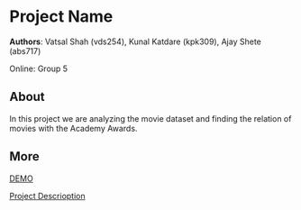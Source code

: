 # Project Name
**Authors**: Vatsal Shah (vds254), Kunal Katdare (kpk309), Ajay Shete (abs717)

Online: Group 5

## About
In this project we are analyzing the movie dataset and finding the relation of movies with the Academy Awards.

## More
[DEMO](https://nyu-vis-fall2018.github.io/project-template/)

[Project Descrioption](project.pdf)
